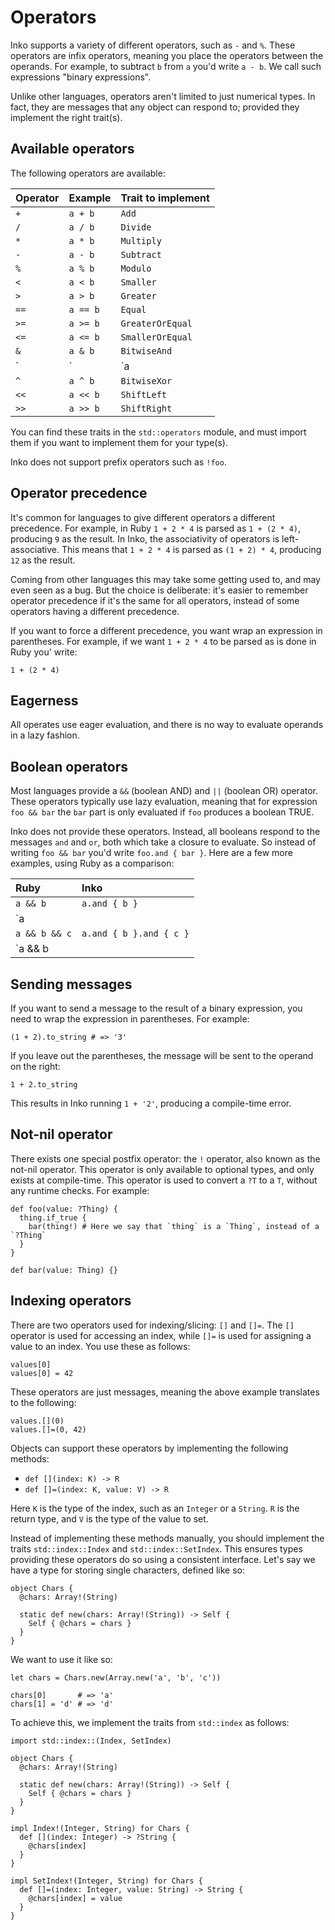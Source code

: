 # Operators

Inko supports a variety of different operators, such as `-` and `%`. These
operators are infix operators, meaning you place the operators between the
operands. For example, to subtract `b` from `a` you'd write `a - b`. We call
such expressions "binary expressions".

Unlike other languages, operators aren't limited to just numerical types.
In fact, they are messages that any object can respond to; provided they
implement the right trait(s).

## Available operators

The following operators are available:

| Operator | Example  | Trait to implement
|:---------|:---------|:-------------------
| `+`      | `a + b`  | `Add`
| `/`      | `a / b`  | `Divide`
| `*`      | `a * b`  | `Multiply`
| `-`      | `a - b`  | `Subtract`
| `%`      | `a % b`  | `Modulo`
| `<`      | `a < b`  | `Smaller`
| `>`      | `a > b`  | `Greater`
| `==`     | `a == b` | `Equal`
| `>=`     | `a >= b` | `GreaterOrEqual`
| `<=`     | `a <= b` | `SmallerOrEqual`
| `&`      | `a & b`  | `BitwiseAnd`
| `|`      | `a | b`  | `BitwiseOr`
| `^`      | `a ^ b`  | `BitwiseXor`
| `<<`     | `a << b` | `ShiftLeft`
| `>>`     | `a >> b` | `ShiftRight`

You can find these traits in the `std::operators` module, and must import them
if you want to implement them for your type(s).

Inko does not support prefix operators such as `!foo`.

## Operator precedence

It's common for languages to give different operators a different precedence.
For example, in Ruby `1 + 2 * 4` is parsed as `1 + (2 * 4)`, producing `9` as
the result. In Inko, the associativity of operators is left-associative. This
means that `1 + 2 * 4` is parsed as `(1 + 2) * 4`, producing `12` as the result.

Coming from other languages this may take some getting used to, and may even
seen as a bug. But the choice is deliberate: it's easier to remember operator
precedence if it's the same for all operators, instead of some operators having
a different precedence.

If you want to force a different precedence, you want wrap an expression in
parentheses. For example, if we want `1 + 2 * 4` to be parsed as is done in
Ruby you' write:

```inko
1 + (2 * 4)
```

## Eagerness

All operates use eager evaluation, and there is no way to evaluate operands in a
lazy fashion.

## Boolean operators

Most languages provide a `&&` (boolean AND) and `||` (boolean OR) operator.
These operators typically use lazy evaluation, meaning that for expression `foo
&& bar` the `bar` part is only evaluated if `foo` produces a boolean TRUE.

Inko does not provide these operators. Instead, all booleans respond to the
messages `and` and `or`, both which take a closure to evaluate. So instead of
writing `foo && bar` you'd write `foo.and { bar }`. Here are a few more
examples, using Ruby as a comparison:

| Ruby          | Inko
|:--------------|:------------
| `a && b`      | `a.and { b }`
| `a || b`      | `a.or { b }`
| `a && b && c` | `a.and { b }.and { c }`
| `a && b || c` | `a.and { b }.or { c }`

## Sending messages

If you want to send a message to the result of a binary expression, you need to
wrap the expression in parentheses. For example:

```inko
(1 + 2).to_string # => '3'
```

If you leave out the parentheses, the message will be sent to the operand on the
right:

```inko
1 + 2.to_string
```

This results in Inko running `1 + '2'`, producing a compile-time error.

## Not-nil operator

There exists one special postfix operator: the `!` operator, also known as the
not-nil operator. This operator is only available to optional types, and only
exists at compile-time. This operator is used to convert a `?T` to a `T`,
without any runtime checks. For example:

```inko
def foo(value: ?Thing) {
  thing.if_true {
    bar(thing!) # Here we say that `thing` is a `Thing`, instead of a `?Thing`
  }
}

def bar(value: Thing) {}
```

## Indexing operators

There are two operators used for indexing/slicing: `[]` and `[]=`. The `[]`
operator is used for accessing an index, while `[]=` is used for assigning a
value to an index. You use these as follows:

```inko
values[0]
values[0] = 42
```

These operators are just messages, meaning the above example translates to the
following:

```inko
values.[](0)
values.[]=(0, 42)
```

Objects can support these operators by implementing the following methods:

* `def [](index: K) -> R`
* `def []=(index: K, value: V) -> R`

Here `K` is the type of the index, such as an `Integer` or a `String`. `R` is
the return type, and `V` is the type of the value to set.

Instead of implementing these methods manually, you should implement the traits
`std::index::Index` and `std::index::SetIndex`. This ensures types providing
these operators do so using a consistent interface. Let's say we have a type for
storing single characters, defined like so:

```inko
object Chars {
  @chars: Array!(String)

  static def new(chars: Array!(String)) -> Self {
    Self { @chars = chars }
  }
}
```

We want to use it like so:

```inko
let chars = Chars.new(Array.new('a', 'b', 'c'))

chars[0]       # => 'a'
chars[1] = 'd' # => 'd'
```

To achieve this, we implement the traits from `std::index` as follows:

```inko
import std::index::(Index, SetIndex)

object Chars {
  @chars: Array!(String)

  static def new(chars: Array!(String)) -> Self {
    Self { @chars = chars }
  }
}

impl Index!(Integer, String) for Chars {
  def [](index: Integer) -> ?String {
    @chars[index]
  }
}

impl SetIndex!(Integer, String) for Chars {
  def []=(index: Integer, value: String) -> String {
    @chars[index] = value
  }
}
```
